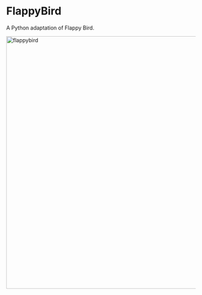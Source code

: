 # FlappyBird
A Python adaptation of Flappy Bird.
<p><img width="671" alt="flappybird" src="https://github.com/Mczella/FlappyBird/assets/117475536/96fa7fb1-8998-4455-b346-871e42bd41b8"></p>
